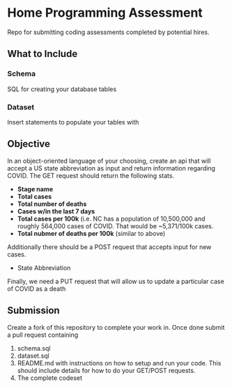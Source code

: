 # Home Programming Assessment
Repo for submitting coding assessments completed by potential hires.

## What to Include
### Schema
SQL for creating your database tables

### Dataset
Insert statements to populate your tables with

## Objective
In an object-oriented language of your choosing, create an api that will accept a US state abbreviation as input and return information regarding COVID.
The GET request should return the following stats.

* **Stage name**
* **Total cases**
* **Total number of deaths**
* **Cases w/in the last 7 days**
* **Total cases per 100k** (i.e. NC has a population of 10,500,000 and roughly 564,000 cases of COVID. That would be ~5,371/100k cases.
* **Total nubmer of deaths per 100k** (similar to above)

Additionally there should be a POST request that accepts input for new cases.
* State Abbreviation

Finally, we need a PUT request that will allow us to update a particular case of COVID as a death

## Submission
Create a fork of this repository to complete your work in. Once done submit a pull request containing
1. schema.sql
2. dataset.sql
3. README.md with instructions on how to setup and run your code. This should include details for how to do your GET/POST requests. 
4. The complete codeset
